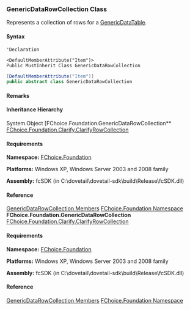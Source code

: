 ### GenericDataRowCollection Class

Represents a collection of rows for a [GenericDataTable](fcSDK~FChoice.Foundation.GenericDataTable.md).

#### Syntax

```vbnet
'Declaration

<DefaultMemberAttribute("Item")>
Public MustInherit Class GenericDataRowCollection
```

```csharp
[DefaultMemberAttribute("Item")]
public abstract class GenericDataRowCollection
```

#### Remarks

#### Inheritance Hierarchy

System.Object
[FChoice.Foundation.GenericDataRowCollection**
[FChoice.Foundation.Clarify.ClarifyRowCollection](fcSDK~FChoice.Foundation.Clarify.ClarifyRowCollection.md)

#### Requirements

**Namespace:** [FChoice.Foundation](fcSDK~FChoice.Foundation_namespace.md)

**Platforms:** Windows XP, Windows Server 2003 and 2008 family

**Assembly:** fcSDK (in C:\\dovetail\\dovetail-sdk\\build\\Release\\fcSDK.dll)

#### Reference

[GenericDataRowCollection Members](fcSDK~FChoice.Foundation.GenericDataRowCollection_members.md)
[FChoice.Foundation Namespace](fcSDK~FChoice.Foundation_namespace.md)
**FChoice.Foundation.GenericDataRowCollection**
[FChoice.Foundation.Clarify.ClarifyRowCollection](fcSDK~FChoice.Foundation.Clarify.ClarifyRowCollection.md)

#### Requirements

**Namespace:** [FChoice.Foundation](fcSDK~FChoice.Foundation_namespace.md)

**Platforms:** Windows XP, Windows Server 2003 and 2008 family

**Assembly:** fcSDK (in C:\\dovetail\\dovetail-sdk\\build\\Release\\fcSDK.dll)

#### Reference

[GenericDataRowCollection Members](fcSDK~FChoice.Foundation.GenericDataRowCollection_members.md)
[FChoice.Foundation Namespace](fcSDK~FChoice.Foundation_namespace.md)

